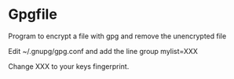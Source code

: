 # Gpgfile
Program to encrypt a file with gpg and remove the unencrypted file

Edit ~/.gnupg/gpg.conf and add the line
group mylist=XXX

Change XXX to your keys fingerprint.
